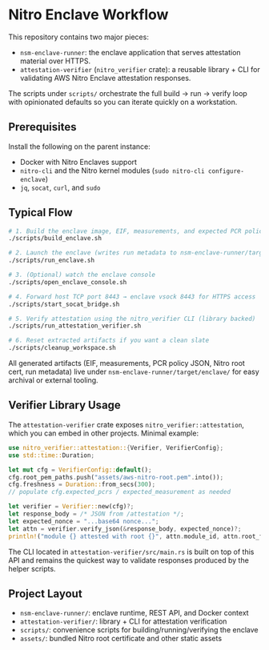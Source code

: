 # Nitro Enclave Workflow

This repository contains two major pieces:

- `nsm-enclave-runner`: the enclave application that serves attestation material
  over HTTPS.
- `attestation-verifier` (`nitro_verifier` crate): a reusable library + CLI for
  validating AWS Nitro Enclave attestation responses.

The scripts under `scripts/` orchestrate the full build → run → verify loop with
opinionated defaults so you can iterate quickly on a workstation.

## Prerequisites

Install the following on the parent instance:

- Docker with Nitro Enclaves support
- `nitro-cli` and the Nitro kernel modules (`sudo nitro-cli configure-enclave`)
- `jq`, `socat`, `curl`, and `sudo`

## Typical Flow

```bash
# 1. Build the enclave image, EIF, measurements, and expected PCR policy
./scripts/build_enclave.sh

# 2. Launch the enclave (writes run metadata to nsm-enclave-runner/target/enclave)
./scripts/run_enclave.sh

# 3. (Optional) watch the enclave console
./scripts/open_enclave_console.sh

# 4. Forward host TCP port 8443 → enclave vsock 8443 for HTTPS access
./scripts/start_socat_bridge.sh

# 5. Verify attestation using the nitro_verifier CLI (library backed)
./scripts/run_attestation_verifier.sh

# 6. Reset extracted artifacts if you want a clean slate
./scripts/cleanup_workspace.sh
```

All generated artifacts (EIF, measurements, PCR policy JSON, Nitro root cert,
run metadata) live under `nsm-enclave-runner/target/enclave/` for easy archival
or external tooling.

## Verifier Library Usage

The `attestation-verifier` crate exposes `nitro_verifier::attestation`, which you
can embed in other projects. Minimal example:

```rust
use nitro_verifier::attestation::{Verifier, VerifierConfig};
use std::time::Duration;

let mut cfg = VerifierConfig::default();
cfg.root_pem_paths.push("assets/aws-nitro-root.pem".into());
cfg.freshness = Duration::from_secs(300);
// populate cfg.expected_pcrs / expected_measurement as needed

let verifier = Verifier::new(cfg)?;
let response_body = /* JSON from /attestation */;
let expected_nonce = "...base64 nonce...";
let attn = verifier.verify_json(&response_body, expected_nonce)?;
println!("module {} attested with root {}", attn.module_id, attn.root_fingerprint_sha256);
```

The CLI located in `attestation-verifier/src/main.rs` is built on top of this
API and remains the quickest way to validate responses produced by the helper
scripts.

## Project Layout

- `nsm-enclave-runner/`: enclave runtime, REST API, and Docker context
- `attestation-verifier/`: library + CLI for attestation verification
- `scripts/`: convenience scripts for building/running/verifying the enclave
- `assets/`: bundled Nitro root certificate and other static assets
